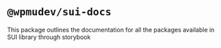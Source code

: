 # `@wpmudev/sui-docs`

This package outlines the documentation for all the packages available in SUI library through storybook 
